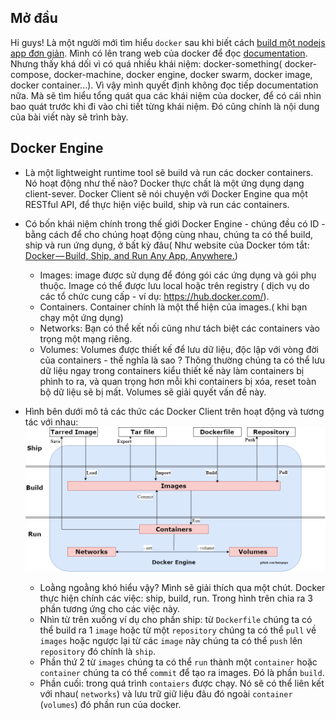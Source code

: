 ## Mở đầu
Hi guys!
Là một người mới tìm hiểu `docker` sau khi biết cách [build một nodejs app đơn giản](https://github.com/fenixpapu/blogs/blob/master/post/20190419-dockerizing-a-nodejs-web-app.md). Mình có lên trang web của docker để đọc [documentation](https://docs.docker.com/get-started/). Nhưng thấy khá dối vì có quá nhiều khái niệm: docker-something( docker-compose, docker-machine, docker engine, docker swarm, docker image, docker container...). Vì vậy mình quyết định không đọc tiếp documentation nữa. Mà sẽ tìm hiểu tổng quát qua các khái niệm của docker, để có cái nhìn bao quát trước khi đi vào chi tiết từng khái niệm. Đó cũng chính là nội dung của bài viết này sẽ trình bày.

## Docker Engine

- Là một lightweight runtime tool sẽ build và run các docker containers. Nó hoạt động như thế nào? Docker thực chất là một ứng dụng dạng client-sever. Docker Client sẽ nói chuyện với Docker Engine qua một RESTful API, để thực hiện việc build, ship và run các containers.

- Có bốn khái niệm chính trong thế giới Docker Engine - chúng đều có ID - bằng cách để cho chúng hoạt động cùng nhau, chúng ta có thể build, ship và run ứng dụng, ở bất kỳ đâu( Như website của Docker tóm tắt: [Docker — Build, Ship, and Run Any App, Anywhere.](https://www.docker.com/))
    - Images: image được sử dụng để đóng gói các ứng dụng và gói phụ thuộc. Image có thể được lưu local hoặc trên registry ( dịch vụ do các tổ chức cung cấp - ví dụ: https://hub.docker.com/).
    - Containers. Container chính là một thể hiện của images.( khi bạn chạy một ứng dụng)
    - Networks: Bạn có thể kết nối cũng như tách biệt các containers vào trọng một mạng riêng.
    - Volumes: Volumes được thiết kế để lưu dữ liệu, độc lập với vòng đời của containers - thế nghĩa là sao ? Thông thường chúng ta có thể lưu dữ liệu ngay trong containers kiểu thiết kế này làm containers bị phình to ra, và quan trọng hơn mỗi khi containers bị xóa, reset toàn bộ dữ liệu sẽ bị mất. Volumes sẽ giải quyết vấn đề này.
- Hình bên dưới mô tả các thức các Docker Client trên hoạt động và tương tác với nhau:
    ![Docker-engine-diagram](../images/20190523_docker_engine_diagram.png)
    - Loằng ngoằng khó hiểu vậy? Mình sẽ giải thích qua một chút. Docker thực hiện chính các việc: ship, build, run. Trong hình trên chia ra 3 phần tương ứng cho các việc này.
    - Nhìn từ trên xuống ví dụ cho phần ship: từ `Dockerfile` chúng ta có thể build ra 1 `image` hoặc từ một `repository` chúng ta có thể `pull` về `images` hoặc ngược lại từ các `image` này chúng ta có thể `push` lên `repository` đó chính là `ship`.
    - Phần thứ 2 từ `images` chúng ta có thể `run` thành một `container` hoặc `container` chúng ta có thể `commit` để tạo ra images. Đó là phần `build`.
    - Phần cuối: trong quá trình `contaiers` được chạy. Nó sẽ có thể liên kết với nhau( `networks`) và lưu trữ giữ liệu đâu đó ngoài `container` (`volumes`) đó phần run của docker.